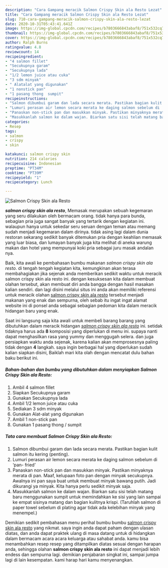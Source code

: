 ```yaml
---
description: "Cara Gampang meracik Salmon Crispy Skin ala Resto Lezat"
title: "Cara Gampang meracik Salmon Crispy Skin ala Resto Lezat"
slug: 710-cara-gampang-meracik-salmon-crispy-skin-ala-resto-lezat
date: 2020-10-31T05:43:41.641Z
image: https://img-global.cpcdn.com/recipes/b7803666843abaf8/751x532cq70/salmon-crispy-skin-ala-resto-foto-resep-utama.jpg
thumbnail: https://img-global.cpcdn.com/recipes/b7803666843abaf8/751x532cq70/salmon-crispy-skin-ala-resto-foto-resep-utama.jpg
cover: https://img-global.cpcdn.com/recipes/b7803666843abaf8/751x532cq70/salmon-crispy-skin-ala-resto-foto-resep-utama.jpg
author: Ralph Burns
ratingvalue: 4.8
reviewcount: 14
recipeingredient:
- "4 salmon fillet"
- "Secukupnya garam"
- "Secukupnya lada"
- "1/2 lemon juice atau cuka"
- "3 sdm minyak"
- " Alatalat yang digunakan"
- "1 nonstick pan"
- "1 pasang thong  sumpit"
recipeinstructions:
- "Salmon dibumbui garam dan lada secara merata. Pastikan bagian kulit salmon itu kering (penting)."
- "Lumuri perasan air lemon secara merata ke daging salmon sebelum di ‘pan- fried’"
- "Panaskan non-stick pan dan masukkan minyak. Pastikan minyaknya merata di pan. Maaf, kelupaan foto pan dengan minyak secukupnya. Awalnya ini pan saya buat untuk membuat minyak bawang putih. Jadi dikurangi ya minyak. Kita hanya perlu sedikit minyak saja."
- "Masukkanlah salmon ke dalam wajan. Biarkan satu sisi telah matang baru menggunakan sumpit untuk memindahkan ke sisi yang lain sampai ke empat sisinya matang dan bagian kulitnya krispi. (Taruhlah salmon di paper towel sebelum di plating agar tidak ada kelebihan minyak yang menempel.)"
categories:
- Resep
tags:
- salmon
- crispy
- skin

katakunci: salmon crispy skin 
nutrition: 214 calories
recipecuisine: Indonesian
preptime: "PT34M"
cooktime: "PT39M"
recipeyield: "1"
recipecategory: Lunch

---
```



![Salmon Crispy Skin ala Resto](https://img-global.cpcdn.com/recipes/b7803666843abaf8/751x532cq70/salmon-crispy-skin-ala-resto-foto-resep-utama.jpg)

<b><i>salmon crispy skin ala resto</i></b>, Memasak merupakan sebuah kegemaran yang seru dilakukan oleh bermacam orang. tidak hanya para bunda, sebagian pria juga sangat banyak yang tertarik dengan kegiatan ini. walaupun hanya untuk sekedar seru seruan dengan teman atau memang sudah menjadi kegemaran dalam dirinya. tidak asing lagi dalam dunia restoran sekarang sedikit banyak ditemukan pria dengan keahlian memasak yang luar biasa, dan lumayan banyak juga kita melihat di aneka warung makan dan hotel yang mempunyai koki pria sebagai juru masak andalan nya.



Baik, kita awali ke pembahasan bumbu makanan <i>salmon crispy skin ala resto</i>. di tengah tengah kegiatan kita, kemungkinan akan terasa membahagiakan jika sejenak anda memberikan sedikit waktu untuk meracik salmon crispy skin ala resto ini. dengan kesuksesan kita dalam membuat olahan tersebut, akan membuat diri anda bangga dengan hasil masakan kalian sendiri. dan lagi disini melalui situs ini anda akan memiliki referensi untuk meracik olahan <u>salmon crispy skin ala resto</u> tersebut menjadi makanan yang enak dan sempurna, oleh sebab itu ingat ingat alamat website ini di ponsel anda sebagai sebagian pedoman kita dalam meracik hidangan baru yang enak.


Saat ini langsung saja kita awali untuk membeli barang barang yang dibutuhkan dalam meracik hidangan <u><i>salmon crispy skin ala resto</i></u> ini. setidak tidaknya harus ada <b>8</b> komposisi yang diperlukan di menu ini. supaya nanti dapat menghasilkan rasa yang yummy dan menggugah selera. dan juga persiapkan waktu anda sejenak, karena kalian akan memprosesnya paling tidak dengan <b>4</b> langkah. saya ingin berbagai hal yang diperlukan sudah kalian siapkan disini, Baiklah mari kita olah dengan mencatat dulu bahan baku berikut ini.

<!--inarticleads1-->

##### Bahan-bahan dan bumbu yang dibutuhkan dalam menyiapkan Salmon Crispy Skin ala Resto:

1. Ambil 4 salmon fillet
1. Siapkan Secukupnya garam
1. Gunakan Secukupnya lada
1. Ambil 1/2 lemon juice atau cuka
1. Sediakan 3 sdm minyak
1. Gunakan  Alat-alat yang digunakan
1. Ambil 1 non-stick pan
1. Gunakan 1 pasang thong / sumpit




<!--inarticleads2-->

##### Tata cara membuat Salmon Crispy Skin ala Resto:

1. Salmon dibumbui garam dan lada secara merata. Pastikan bagian kulit salmon itu kering (penting).
1. Lumuri perasan air lemon secara merata ke daging salmon sebelum di ‘pan- fried’
1. Panaskan non-stick pan dan masukkan minyak. Pastikan minyaknya merata di pan. Maaf, kelupaan foto pan dengan minyak secukupnya. Awalnya ini pan saya buat untuk membuat minyak bawang putih. Jadi dikurangi ya minyak. Kita hanya perlu sedikit minyak saja.
1. Masukkanlah salmon ke dalam wajan. Biarkan satu sisi telah matang baru menggunakan sumpit untuk memindahkan ke sisi yang lain sampai ke empat sisinya matang dan bagian kulitnya krispi. (Taruhlah salmon di paper towel sebelum di plating agar tidak ada kelebihan minyak yang menempel.)




Demikian sedikit pembahasan menu perihal bumbu bumbu <u>salmon crispy skin ala resto</u> yang nikmat. saya ingin anda dapat paham dengan ulasan diatas, dan anda dapat praktek ulang di masa datang untuk di hidangkan dalam bermacam acara acara keluarga atau sahabat anda. kamu bisa menambahkan resep resep yang ditampilkan diatas sesuai dengan harapan anda, sehingga olahan <b>salmon crispy skin ala resto</b> ini dapat menjadi lebih endess dan sempurna lagi. demikian penjabaran singkat ini, sampai jumpa lagi di lain kesempatan. kami harap hari kamu menyenangkan.
